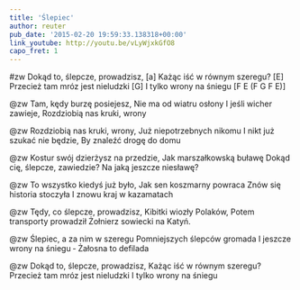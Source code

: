 ```yaml
---
title: 'Ślepiec'
author: reuter
pub_date: '2015-02-20 19:59:33.138318+00:00'
link_youtube: http://youtu.be/vLyWjxkGfO8
capo_fret: 1
---
```


#zw
Dokąd to, ślepcze, prowadzisz, [a]
Każąc iść w równym szeregu? [E]
Przecież tam mróz jest nieludzki [G]
I tylko wrony na śniegu [F E (F G F E)]

@zw
Tam, kędy burzę posiejesz,
Nie ma od wiatru osłony
I  jeśli wicher zawieje,
Rozdziobią nas kruki, wrony

@zw
Rozdziobią nas kruki, wrony,
Już niepotrzebnych nikomu
I nikt już szukać nie będzie,
By znaleźć drogę do domu

@zw
Kostur swój dzierżysz na przedzie,
Jak marszałkowską buławę
Dokąd cię, ślepcze, zawiedzie?
Na jaką jeszcze niesławę?

@zw
To wszystko kiedyś już było,
Jak sen koszmarny powraca
Znów się historia stoczyła
I znowu kraj w kazamatach

@zw
Tędy, co ślepcze, prowadzisz,
Kibitki wiozły Polaków,
Potem transporty prowadził
Żołnierz sowiecki na Katyń.

@zw
Ślepiec, a za nim w szeregu
Pomniejszych ślepców gromada
I jeszcze wrony na śniegu ‑
Żałosna to defilada

@zw
Dokąd to, ślepcze, prowadzisz,
Każąc iść w równym szeregu?
Przecież tam mróz jest nieludzki
I tylko wrony na śniegu
